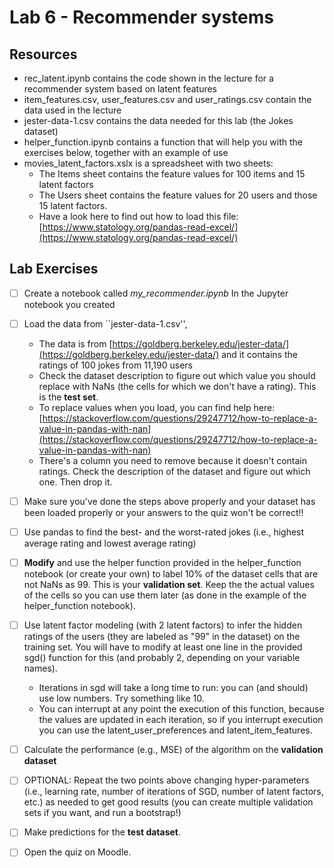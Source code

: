 # Lab 6 - Recommender systems

## Resources

* rec_latent.ipynb contains the code shown in the lecture for a recommender system based on latent features
* item_features.csv, user_features.csv and user_ratings.csv contain the data used in the lecture
* jester-data-1.csv contains the data needed for this lab (the Jokes dataset)
* helper_function.ipynb contains a function that will help you with the exercises below, together with an example of use
* movies_latent_factors.xslx is a spreadsheet with two sheets:
	* The Items sheet contains the feature values for 100 items and 15 latent factors
	* The Users sheet contains the feature values for 20 users and those 15 latent factors.
	* Have a look here to find out how to load this file: [https://www.statology.org/pandas-read-excel/](https://www.statology.org/pandas-read-excel/)


## Lab Exercises

- [ ] Create a notebook called *my_recommender.ipynb*
In the Jupyter notebook you created
- [ ] Load the data from ``jester-data-1.csv'',
    * The data is from [https://goldberg.berkeley.edu/jester-data/](https://goldberg.berkeley.edu/jester-data/) and it contains the ratings of 100 jokes from 11,190 users
	* Check the dataset description to figure out which value you should replace with NaNs (the cells for which we don't have a rating). This is the **test set**. 
	* To replace values when you load, you can find help here: [https://stackoverflow.com/questions/29247712/how-to-replace-a-value-in-pandas-with-nan](https://stackoverflow.com/questions/29247712/how-to-replace-a-value-in-pandas-with-nan)
	* There's a column you need to remove because it doesn't contain ratings. Check the description of the dataset and figure out which one. Then drop it.
- [ ] Make sure you've done the steps above properly and your dataset has been loaded properly or your answers to the quiz won't be correct!!
- [ ] Use pandas to find the best- and the worst-rated jokes (i.e., highest average rating and lowest average rating)
- [ ] **Modify** and use the helper function provided in the helper_function notebook (or create your own) to label 10% of the dataset cells that are not NaNs as 99. This is your **validation set**. Keep the the actual values of the cells so you can use them later (as done in the example of the helper_function notebook). 
- [ ] Use latent factor modeling (with 2 latent factors) to infer the hidden ratings of the users (they are labeled as "99" in the dataset) on the training set. You will have to modify at least one line in the provided sgd() function for this (and probably 2, depending on your variable names).
	* Iterations in sgd will take a long time to run: you can (and should) use low numbers. Try something like 10.
	* You can interrupt at any point the execution of this function, because the values are updated in each iteration, so if you interrupt execution you can use the latent_user_preferences and latent_item_features.
- [ ] Calculate the performance (e.g., MSE) of the algorithm on the **validation dataset**
- [ ] OPTIONAL: Repeat the two points above changing hyper-parameters (i.e., learning rate, number of iterations of SGD, number of latent factors, etc.) as needed to get good results (you can create multiple validation sets if you want, and run a bootstrap!)
- [ ] Make predictions for the **test dataset**.
- [ ] Open the quiz on Moodle.







